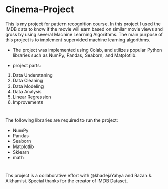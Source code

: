 # Cinema-Project

This is my project for pattern recognition course. In this project I used the IMDB data to know if the movie will earn based on similar movie views and gross by using several Machine Learning Algorithms. The main purpose of this project is to implement supervided machine learning algorithms. 

- The project was implemented using Colab, and utilizes popular Python libraries such as NumPy, Pandas, Seaborn, and Matplotlib.

- project parts:

1. Data Understaning
2. Data Cleaning
3. Data Modeling
4. Data Analysis
5. Linear Regression
6. Improvements

# 
The following libraries are required to run the project:
- NumPy
- Pandas
- Seaborn
- Matplotlib
- Sklearn
- math
#

Ths project is a collaborative effort with @khadejaYahya and Razan k. Alkhamisi. Special thanks for the creator of IMDB Dataset.
